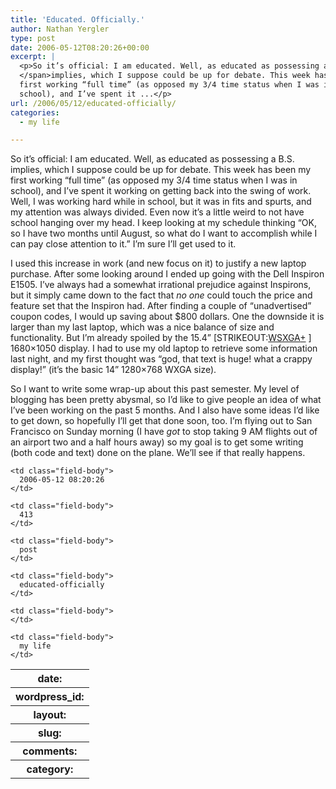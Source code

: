 ```yaml
---
title: 'Educated. Officially.'
author: Nathan Yergler
type: post
date: 2006-05-12T08:20:26+00:00
excerpt: |
  <p>So it’s official: I am educated. Well, as educated as possessing a <span class="caps">B.S.
  </span>implies, which I suppose could be up for debate. This week has been my
  first working “full time” (as opposed my 3/4 time status when I was in
  school), and I’ve spent it ...</p>
url: /2006/05/12/educated-officially/
categories:
  - my life

---
```

So it’s official: I am educated. Well, as educated as possessing a <span class="caps">B.S. </span>implies, which I suppose could be up for debate. This week has been my first working “full time” (as opposed my 3/4 time status when I was in school), and I’ve spent it working on getting back into the swing of work. Well, I was working hard while in school, but it was in fits and spurts, and my attention was always divided. Even now it’s a little weird to not have school hanging over my head. I keep looking at my schedule thinking “<span class="caps">OK</span>, so I have two months until August, so what do I want to accomplish while I can pay close attention to it.” I’m sure I’ll get used to it.

I used this increase in work (and new focus on it) to justify a new laptop purchase. After some looking around I ended up going with the Dell Inspiron E1505. I’ve always had a somewhat irrational prejudice against Inspirons, but it simply came down to the fact that _no one_ could touch the price and feature set that the Inspiron had. After finding a couple of “unadvertised” coupon codes, I would up saving about $800 dollars. One the downside it is larger than my last laptop, which was a nice balance of size and functionality. But I’m already spoiled by the 15.4” [<span class="caps">STRIKEOUT</span>:[<span class="caps">WSXGA</span>+][1] ] 1680×1050 display. I had to use my old laptop to retrieve some information last night, and my first thought was “god, that text is huge! what a crappy display!” (it’s the basic 14” 1280×768 <span class="caps">WXGA</span> size).

So I want to write some wrap-up about this past semester. My level of blogging has been pretty abysmal, so I’d like to give people an idea of what I’ve been working on the past 5 months. And I also have some ideas I’d like to get down, so hopefully I’ll get that done soon, too. I’m flying out to San Francisco on Sunday morning (I have _got_ to stop taking 9 <span class="caps">AM</span> flights out of an airport two and a half hours away) so my goal is to get some writing (both code and text) done on the plane. We’ll see if that really happens.

<table class="docutils field-list" frame="void" rules="none">
  <col class="field-name" /> <col class="field-body" /> <tr class="field">
    <th class="field-name">
      date:
    </th>

    <td class="field-body">
      2006-05-12 08:20:26
    </td>
  </tr>

  <tr class="field">
    <th class="field-name">
      wordpress_id:
    </th>

    <td class="field-body">
      413
    </td>
  </tr>

  <tr class="field">
    <th class="field-name">
      layout:
    </th>

    <td class="field-body">
      post
    </td>
  </tr>

  <tr class="field">
    <th class="field-name">
      slug:
    </th>

    <td class="field-body">
      educated-officially
    </td>
  </tr>

  <tr class="field">
    <th class="field-name">
      comments:
    </th>

    <td class="field-body">
    </td>
  </tr>

  <tr class="field">
    <th class="field-name">
      category:
    </th>

    <td class="field-body">
      my life
    </td>
  </tr>
</table>

 [1]: http://en.wikipedia.org/wiki/WSXGA%2B